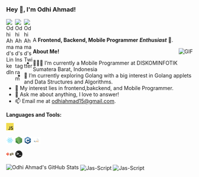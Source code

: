 <h3 title="hehehe"> Hey 👋, I'm Odhi Ahmad!</h3>

<a href="https://www.linkedin.com/in/odhi-ahmad-hidayat-526040119">
  <img align="left" alt="Odhi Ahmad's LinkedIn" width="24px" src="https://cdn.jsdelivr.net/npm/simple-icons@v3/icons/linkedin.svg" />
</a>
<a href="https://www.instagram.com/odhiahmad">
  <img align="left" alt="Odhi Ahmad's Instagram" width="24px" src="https://cdn.jsdelivr.net/npm/simple-icons@v3/icons/instagram.svg" />
</a>
<a href="https://twitter.com/odhiahmad">
  <img align="left" alt="Odhi Ahmad's Twitter" width="24px" src="https://cdn.jsdelivr.net/npm/simple-icons@3.13.0/icons/twitter.svg" />
</a>




<br />
<br />

A **Frontend, Backend, Mobile Programmer** ***Enthusiast*** 🚀.
 

  <img align="right" alt="GIF" src="https://i.pinimg.com/originals/e4/26/70/e426702edf874b181aced1e2fa5c6cde.gif" />

**About Me!**

- 👨🏽‍💻 I’m currently a Mobile Programmer at DISKOMINFOTIK Sumatera Barat, Indonesia
- 🌱 I’m currently exploring Golang with a big interest in Golang applets and Data Structures and Algorithms. 
- 🤔 My interest lies in frontend,bakckend, and Mobile Programmer.
- 💬 Ask me about anything, I love to answer!
- 📫 Email me at [odhiahmad15@gmail.com](mailto:odhiahmad15@gmail.com).



**Languages and Tools:**  



<code><img height="20" src="https://raw.githubusercontent.com/github/explore/80688e429a7d4ef2fca1e82350fe8e3517d3494d/topics/javascript/javascript.png"></code>

<code><img height="20" src="https://raw.githubusercontent.com/github/explore/80688e429a7d4ef2fca1e82350fe8e3517d3494d/topics/react/react.png"></code>
<code><img height="20" src="https://raw.githubusercontent.com/github/explore/80688e429a7d4ef2fca1e82350fe8e3517d3494d/topics/nodejs/nodejs.png"></code>
<code><img height="20" src="https://raw.githubusercontent.com/github/explore/80688e429a7d4ef2fca1e82350fe8e3517d3494d/topics/cpp/cpp.png"></code>
<code><img height="20" src="https://raw.githubusercontent.com/github/explore/80688e429a7d4ef2fca1e82350fe8e3517d3494d/topics/mysql/mysql.png"></code>

<code><img height="20" src="https://raw.githubusercontent.com/github/explore/80688e429a7d4ef2fca1e82350fe8e3517d3494d/topics/git/git.png"></code>
<code><img height="20" src="https://raw.githubusercontent.com/github/explore/80688e429a7d4ef2fca1e82350fe8e3517d3494d/topics/terminal/terminal.png"></code>

<img src="https://github-readme-stats.vercel.app/api?username=odhiahmad&show_icons=true&hide_border=true&count_private=true&theme=shades-of-purple&icon_color=fad000" alt="Odhi Ahmad's GitHub Stats">
<img align="center" src="https://github-readme-streak-stats.herokuapp.com/?user=odhiahmad&count_private=true&theme=radical" alt="Jas-Script" />
<img align="center" width=500 src="https://github-readme-stats.vercel.app/api/top-langs/?username=odhiahmad&count_private=true&theme=radical" alt="Jas-Script" />

